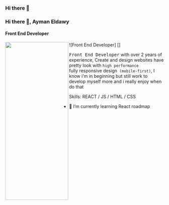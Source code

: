 ### Hi there 👋

<!--
**AymanEldawy/AymanEldawy** is a ✨ _special_ ✨ repository because its `README.md` (this file) appears on your GitHub profile.

Here are some ideas to get you started:

- 🔭 I’m currently working on ...
- 🌱 I’m currently learning ...
- 👯 I’m looking to collaborate on ...
- 🤔 I’m looking for help with ...
- 💬 Ask me about ...
- 📫 How to reach me: ...
- 😄 Pronouns: ...
- ⚡ Fun fact: ...
-->
### Hi there 👋, Ayman Eldawy
#### Front End Developer
![Front End Developer][<img src="https://arturssmirnovs.github.io/github-profile-readme-generator/images/banner.png" width="200px" align="left">](https://arturssmirnovs.github.io/github-profile-readme-generator/images/banner.png)
[<style> img { height:500px } </style>]

<kbd>Front End Developer</kbd> with over 2 years of experience, Create and design websites have pretty look with <code>high performance </code> fully responsive design<code> (mobile-first)</code>, I know i'm in beginning but still work to develop myself more and i really enjoy when do that


Skills: REACT / JS / HTML / CSS

- 🌱 I’m currently learning React roadmap 





